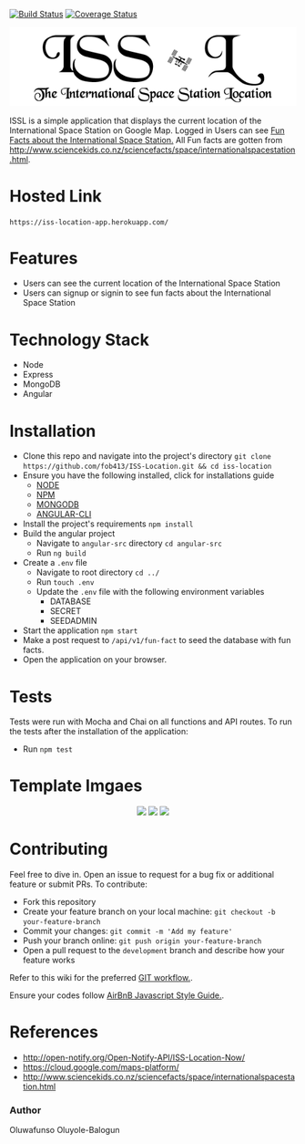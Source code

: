 [![Build Status](https://travis-ci.org/fob413/ISS-Location.svg?branch=develop)](https://travis-ci.org/fob413/ISS-Location)
[![Coverage Status](https://coveralls.io/repos/github/fob413/ISS-Location/badge.svg?branch=develop)](https://coveralls.io/github/fob413/ISS-Location?branch=develop)

<p align="center">
  <img src="https://github.com/fob413/ISS-Location/blob/develop/angular-src/src/assets/images/isshead.png?raw=true">
</p>

ISSL is a simple application that displays the current location of the International Space Station on Google Map. Logged in Users can see [Fun Facts about the International Space Station.](http://www.sciencekids.co.nz/sciencefacts/space/internationalspacestation.html) All Fun facts are gotten from http://www.sciencekids.co.nz/sciencefacts/space/internationalspacestation.html.

# Hosted Link
```https://iss-location-app.herokuapp.com/```

# Features
* Users can see the current location of the International Space Station
* Users can signup or signin to see fun facts about the International Space Station

# Technology Stack
* Node
* Express
* MongoDB
* Angular

# Installation
* Clone this repo and navigate into the project's directory
```git clone https://github.com/fob413/ISS-Location.git && cd iss-location```
* Ensure you have the following installed, click for installations guide
  - [NODE](https://nodejs.org/en/download/)
  - [NPM](https://www.npmjs.com/get-npm)
  - [MONGODB](https://www.mongodb.com)
  - [ANGULAR-CLI](https://cli.angular.io/)
* Install the project's requirements
```npm install```
* Build the angular project
  - Navigate to `angular-src` directory `cd angular-src`
  - Run `ng build`
* Create a `.env` file
  - Navigate to root directory ```cd ../```
  - Run `touch .env`
  - Update the `.env` file with the following environment variables
    - DATABASE
    - SECRET
    - SEEDADMIN
* Start the application ```npm start```
* Make a post request to ```/api/v1/fun-fact``` to seed the database with fun facts.
* Open the application on your browser.

# Tests
Tests were run with Mocha and Chai on all functions and API routes. To run the tests after the installation of the application:
* Run ```npm test```

# Template Imgaes
<p align="center">
  <img src="https://github.com/fob413/ISS-Location/blob/develop/angular-src/src/assets/images/template1.png?raw=true">

  <img src="https://github.com/fob413/ISS-Location/blob/develop/angular-src/src/assets/images/template2.png?raw=true">

  <img src="https://github.com/fob413/ISS-Location/blob/develop/angular-src/src/assets/images/template3.png?raw=true">
</p>
  
# Contributing
Feel free to dive in. Open an issue to request for a bug fix or additional feature or submit PRs. To contribute:
- Fork this repository
- Create your feature branch on your local machine: `git checkout -b your-feature-branch`
- Commit your changes: `git commit -m 'Add my feature'`
- Push your branch online: `git push origin your-feature-branch`
- Open a pull request to the `development` branch and describe how your feature works

Refer to this wiki for the preferred [GIT workflow.](https://github.com/andela/bestpractices/wiki).

Ensure your codes follow [AirBnB Javascript Style Guide.](https://github.com/airbnb/javascript).

# References
* http://open-notify.org/Open-Notify-API/ISS-Location-Now/
* https://cloud.google.com/maps-platform/
* http://www.sciencekids.co.nz/sciencefacts/space/internationalspacestation.html

### Author
Oluwafunso Oluyole-Balogun

